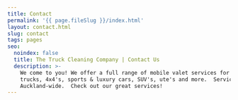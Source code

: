 ```yaml
---
title: Contact
permalink: '{{ page.fileSlug }}/index.html'
layout: contact.html
slug: contact
tags: pages
seo:
  noindex: false
  title: The Truck Cleaning Company | Contact Us
  description: >-
    We come to you! We offer a full range of mobile valet services for cars,
    trucks, 4x4's, sports & luxury cars, SUV's, ute's and more.  Service
    Auckland-wide.  Check out our great services!
---
```



